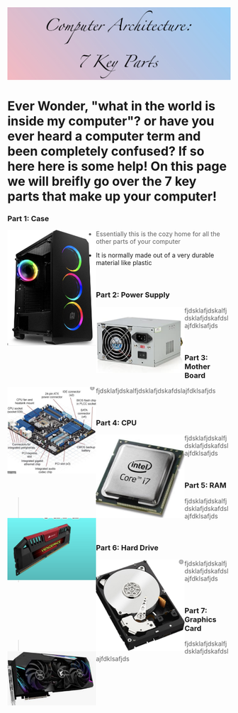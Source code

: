 
<img src="titlegradient.png" alt="picture">


# Ever Wonder, "what in the world is inside my computer"? or have you ever heard a computer term and been completely confused? If so here here is some help! On this page we will breifly go over the 7 key parts that make up your computer! 




### Part 1: Case


 <img style="float: left" src="/case.png" alt="casepic" width=200;>
 
> * Essentially this is the cozy home for all the other parts of your computer
* It is normally made out of a very durable material like plastic 
<br>

### Part 2: Power Supply 


<img style="float: left" src="/powersupply.png" alt="casepic" width=200;>
 
>fjdsklafjdskalfjdsklafjdskafdslajfdklsafjds
 
<br>


### Part 3: Mother Board 


<img style="float: left" src="/motherboard.png" alt="casepic" width=200;>
 
>fjdsklafjdskalfjdsklafjdskafdslajfdklsafjds
 
<br>


### Part 4: CPU 

<img style="float: left" src="/cpu.png" alt="casepic" width=200;>
 
>fjdsklafjdskalfjdsklafjdskafdslajfdklsafjds
 
<br>


### Part 5: RAM
<img style="float: left" src="/ram.png" alt="casepic" width=200;>
 
>fjdsklafjdskalfjdsklafjdskafdslajfdklsafjds
 
<br>


### Part 6: Hard Drive 
<img style="float: left" src="/harddrive.png" alt="casepic" width=200;>
 
>fjdsklafjdskalfjdsklafjdskafdslajfdklsafjds
 
<br>



### Part 7: Graphics Card 

<img style="float: left" src="/graphicscard.png" alt="casepic" width=200;>
 
>fjdsklafjdskalfjdsklafjdskafdslajfdklsafjds
 
<br>








